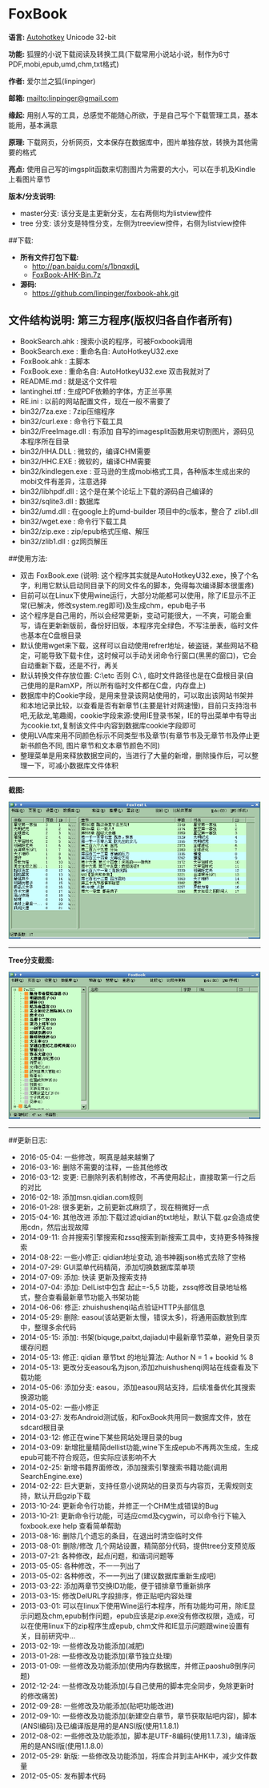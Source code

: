 # FoxBook

**语言:** [Autohotkey](http://www.autohotkey.com) Unicode 32-bit

**功能:** 狐狸的小说下载阅读及转换工具(下载常用小说站小说，制作为6寸PDF,mobi,epub,umd,chm,txt格式)

**作者:** 爱尔兰之狐(linpinger)

**邮箱:** <mailto:linpinger@gmail.com>

**缘起:** 用别人写的工具，总感觉不能随心所欲，于是自己写个下载管理工具，基本能用，基本满意

**原理:** 下载网页，分析网页，文本保存在数据库中，图片单独存放，转换为其他需要的格式

**亮点:** 使用自己写的imgsplit函数来切割图片为需要的大小，可以在手机及Kindle上看图片章节

**版本/分支说明:**

- master分支: 该分支是主更新分支，左右两侧均为listview控件
- tree  分支: 该分支是特性分支，左侧为treeview控件，右侧为listview控件

##下载:

-   **所有文件打包下载:**
    -   <http://pan.baidu.com/s/1bnqxdjL>
    -   [FoxBook-AHK-Bin.7z](http://linpinger.qiniudn.com/FoxBook-AHK-Bin.7z)
-   **源码:**
    -   <https://github.com/linpinger/foxbook-ahk.git>

## 文件结构说明: 第三方程序(版权归各自作者所有)
- BookSearch.ahk : 搜索小说的程序，可被Foxbook调用
- BookSearch.exe : 重命名自: AutoHotkeyU32.exe
- FoxBook.ahk    : 主脚本
- FoxBook.exe    : 重命名自: AutoHotkeyU32.exe 双击我就对了
- README.md      : 就是这个文件啦
- lantinghei.ttf : 生成PDF依赖的字体，方正兰亭黑
- RE.ini         : 以前的网站配置文件，现在一般不需要了
- bin32/7za.exe : 7zip压缩程序
- bin32/curl.exe : 命令行下载工具
- bin32/FreeImage.dll : 有添加 自写的imagesplit函数用来切割图片，源码见本程序所在目录
- bin32/HHA.DLL : 微软的，编译CHM需要
- bin32/HHC.EXE : 微软的，编译CHM需要
- bin32/kindlegen.exe : 亚马逊的生成mobi格式工具，各种版本生成出来的mobi文件有差异，注意选择
- bin32/libhpdf.dll   : 这个是在某个论坛上下载的源码自己编译的
- bin32/sqlite3.dll   : 数据库
- bin32/umd.dll       : 在google上的umd-builder 项目中的c版本，整合了 zlib1.dll
- bin32/wget.exe   : 命令行下载工具
- bin32/zip.exe    : zip/epub格式压缩、解压
- bin32/zlib1.dll  : gz网页解压

##使用方法:
- 双击 FoxBook.exe (说明: 这个程序其实就是AutoHotkeyU32.exe，换了个名字，利用它默认启动同目录下的同文件名的脚本，免得每次编译脚本很蛋疼)
- 目前可以在Linux下使用wine运行，大部分功能都可以使用，除了IE显示不正常(已解决，修改system.reg即可)及生成chm，epub电子书
- 这个程序是自己用的，所以会经常更新，变动可能很大，一不爽，可能会重写，请在更新新版前，备份好旧版，本程序完全绿色，不写注册表，临时文件也基本在C盘根目录
- 默认使用wget来下载，这样可以自动使用refrer地址，破盗链，某些网站不稳定，可能导致下载卡住，这时候可以手动关闭命令行窗口(黑黑的窗口)，它会自动重新下载，还是不行，再关
- 默认转换文件存放位置: C:\\etc 否则 C:\\ , 临时文件路径也是在C盘根目录(自己使用的是RamXP，所以所有临时文件都在C盘，内存盘上)
- 数据库中的Cookie字段，是用来登录该网站使用的，可以取出该网站书架并和本地记录比较，以查看是否有新章节(主要是针对网速慢)，目前只支持泡书吧,无敌龙,笔趣阁，cookie字段来源:使用IE登录书架，IE的导出菜单中有导出为cookie.txt,复制该文件中内容到数据库cookie字段即可
- 使用LVA库来用不同颜色标示不同类型书及章节(有章节书及无章节书及停止更新书颜色不同, 图片章节和文本章节颜色不同)
- 整理菜单是用来释放数据空间的，当进行了大量的新增，删除操作后，可以整理一下，可减小数据库文件体积

***

**截图:**

![](etc/foxbook.png)

***

**Tree分支截图:**

 ![](etc/FoxBook_tree.png)

***

##更新日志:

- 2016-05-04: 一些修改，啊真是越来越懒了
- 2016-03-16: 删除不需要的注释，一些其他修改
- 2016-03-12: 变更: 已删除列表机制修改，不再使用起止，直接取第一行之后的对比
- 2016-02-18: 添加msn.qidian.com规则
- 2016-01-28: 很多更新，之前更新忒麻烦了，现在稍微好一点
- 2015-04-16: 其他改进  添加:下载过滤qidian的txt地址，默认下载.gz会造成使用cdn，然后出现故障
- 2014-09-11: 合并搜索引擎搜索和zssq搜索到新搜索工具中，支持更多特殊搜索
- 2014-08-22: 一些小修正: qidian地址变动, 追书神器json格式去除了空格
- 2014-07-29: GUI菜单代码精简，添加切换数据库菜单项
- 2014-07-09: 添加: 快读 更新及搜索支持
- 2014-07-04: 添加: DelList中包含 起止=-5,5 功能，zssq修改目录地址格式，整合查看最新章节功能入书架功能
- 2014-06-06: 修正: zhuishushenqi站点验证HTTP头部信息
- 2014-05-29: 删除: easou(该站更新太慢，错误太多)，将通用函数放到库中，整理多余代码
- 2014-05-15: 添加: 书架(biquge,paitxt,dajiadu)中最新章节菜单，避免目录页缓存问题
- 2014-05-13: 修正: qidian 章节txt 的地址算法: Author N = 1 + bookid % 8
- 2014-05-13: 更改分支easou名为json,添加zhuishushenqi网站在线查看及下载功能
- 2014-05-06: 添加分支: easou，添加easou网站支持，后续准备优化其搜索换源功能
- 2014-05-02: 一些小修正
- 2014-03-27: 发布Android测试版，和FoxBook共用同一数据库文件，放在sdcard根目录
- 2014-03-12: 修正在wine下某些网站处理目录的bug
- 2014-03-09: 新增批量精简dellist功能,wine下生成epub不再两次生成，生成epub可能不符合规范，但实际应该影响不大
- 2014-02-25: 新增书籍界面修改，添加搜索引擎搜索书籍功能(调用SearchEngine.exe)
- 2014-02-22: 巨大更新，支持任意小说网站的目录页与内容页，无需规则支持，默认开启gzip下载
- 2013-10-24: 更新命令行功能，并修正一个CHM生成错误的Bug
- 2013-10-21: 更新命令行功能，可适应cmd及cygwin，可以命令行下输入 foxbook.exe help 查看简单帮助
- 2013-08-16: 删除几个遗忘的条目，在退出时清空临时文件
- 2013-08-01: 删除/修改 几个网站设置，精简部分代码，提供tree分支预览版
- 2013-07-21: 各种修改，起点问题，和谐词问题等
- 2013-05-05: 各种修改，不一一列出了
- 2013-05-02: 各种修改，不一一列出了(建议数据库重新生成吧)
- 2013-03-22: 添加两章节交换ID功能，便于错排章节重新排序
- 2013-03-15: 修改DelURL字段排序，修正贴吧内容处理
- 2013-03-01: 可以在linux下使用Wine运行本程序，所有功能均可用，除IE显示问题及chm,epub制作问题，epub应该是zip.exe没有修改权限，造成，可以在使用linux下的zip程序生成epub, chm文件和IE显示问题跟wine设置有关，目前研究中...
- 2013-02-19: 一些修改及功能添加(减肥)
- 2013-01-28: 一些修改及功能添加(章节独立处理)
- 2013-01-09: 一些修改及功能添加(使用内存数据库，并修正paoshu8倒序问题)
- 2012-12-24: 一些修改及功能添加(与自己使用的脚本完全同步，免除更新时的修改痛苦)
- 2012-09-28: 一些修改及功能添加(贴吧功能改进)
- 2012-09-10: 一些修改及功能添加(新建空白章节，章节获取贴吧内容)，脚本(ANSI编码)及已编译版是用的是ANSI版(使用1.1.8.1)
- 2012-08-02: 一些修改及功能添加，脚本是UTF-8编码(使用1.1.7.3)，编译版用的是ANSI版(使用1.1.8.0)
- 2012-05-29: 新版: 一些修改及功能添加，将库合并到主AHK中，减少文件数量
- 2012-05-05: 发布脚本代码

